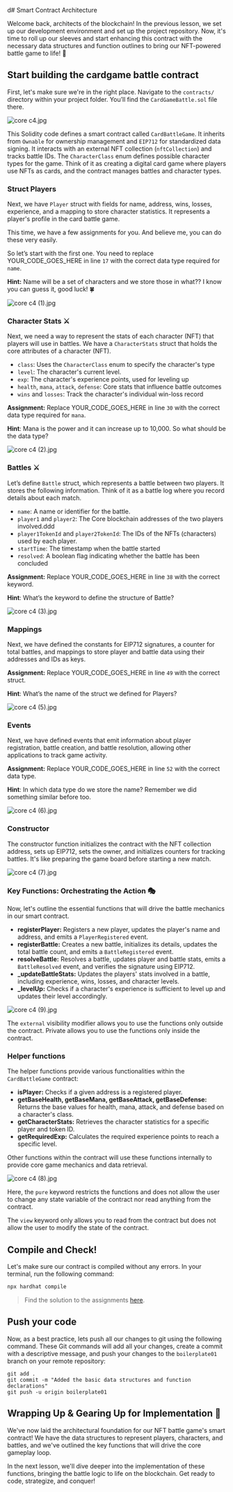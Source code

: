 d# Smart Contract Architecture

Welcome back, architects of the blockchain! In the previous lesson, we set up our development environment and set up the project repository. Now, it's time to roll up our sleeves and start enhancing this contract with the necessary data structures and function outlines to bring our NFT-powered battle game to life! 💪

## Start building the cardgame battle contract
First, let's make sure we're in the right place. Navigate to the `contracts/` directory within your project folder. You’ll find the `CardGameBattle.sol` file there. 

![core c4.jpg](https://github.com/0xmetaschool/Learning-Projects/blob/main/assests_for_all/Battle%20Royale%20-%20core%20C4/2.%20Building%20the%20Battle%20Smart%20Contract/1.%20Smart%20Contract%20Architecture/core_c4.jpg?raw=true)

This Solidity code defines a smart contract called `CardBattleGame`. It inherits from `Ownable` for ownership management and `EIP712` for standardized data signing. It interacts with an external NFT collection (`nftCollection`) and tracks battle IDs. The `CharacterClass` enum defines possible character types for the game. Think of it as creating a digital card game where players use NFTs as cards, and the contract manages battles and character types.

### Struct Players

Next, we have `Player` struct with fields for name, address, wins, losses, experience, and a mapping to store character statistics. It represents a player's profile in the card battle game.

This time, we have a few assignments for you. And believe me, you can do these very easily.

So let’s start with the first one. You need to replace YOUR_CODE_GOES_HERE in line `17` with the correct data type required for `name`.

**Hint:** Name will be a set of characters and we store those in what?? I know you can guess it, good luck! 🍀 

![core c4 (1).jpg](https://github.com/0xmetaschool/Learning-Projects/blob/main/assests_for_all/Battle%20Royale%20-%20core%20C4/2.%20Building%20the%20Battle%20Smart%20Contract/1.%20Smart%20Contract%20Architecture/core_c4_(1).jpg?raw=true)

### Character Stats ⚔️

Next, we need a way to represent the stats of each character (NFT) that players will use in battles. We have a `CharacterStats` struct that holds the core attributes of a character (NFT).

- `class`: Uses the `CharacterClass` enum to specify the character's type
- `level`: The character's current level.
- `exp`: The character's experience points, used for leveling up
- `health`, `mana`, `attack`, `defense`: Core stats that influence battle outcomes
- `wins` and `losses`: Track the character's individual win-loss record

**Assignment:** Replace YOUR_CODE_GOES_HERE in line `30` with the correct data type required for `mana`.

**Hint**: Mana is the power and it can increase up to 10,000. So what should be the data type?

![core c4 (2).jpg](https://github.com/0xmetaschool/Learning-Projects/blob/main/assests_for_all/Battle%20Royale%20-%20core%20C4/2.%20Building%20the%20Battle%20Smart%20Contract/1.%20Smart%20Contract%20Architecture/core_c4_(2).jpg?raw=true)

### Battles ⚔️

Let’s define `Battle` struct, which represents a battle between two players. It stores the following information. Think of it as a battle log where you record details about each match.

- `name`: A name or identifier for the battle.
- `player1` and `player2`: The Core blockchain addresses of the two players involved.ddd
- `player1TokenId` and `player2TokenId`: The IDs of the NFTs (characters) used by each player.
- `startTime`: The timestamp when the battle started
- `resolved`: A boolean flag indicating whether the battle has been concluded

**Assignment:** Replace YOUR_CODE_GOES_HERE in line `38` with the correct keyword.

**Hint**: What’s the keyword to define the structure of Battle?

![core c4 (3).jpg](https://github.com/0xmetaschool/Learning-Projects/blob/main/assests_for_all/Battle%20Royale%20-%20core%20C4/2.%20Building%20the%20Battle%20Smart%20Contract/1.%20Smart%20Contract%20Architecture/core_c4_(3).jpg?raw=true)

### Mappings

Next, we have defined the constants for EIP712 signatures, a counter for total battles, and mappings to store player and battle data using their addresses and IDs as keys.

**Assignment:** Replace YOUR_CODE_GOES_HERE in line `49` with the correct struct.

**Hint**: What’s the name of the struct we defined for Players?

![core c4 (5).jpg](https://github.com/0xmetaschool/Learning-Projects/blob/main/assests_for_all/Battle%20Royale%20-%20core%20C4/2.%20Building%20the%20Battle%20Smart%20Contract/1.%20Smart%20Contract%20Architecture/core_c4_(5).jpg?raw=true)

### Events

Next, we have defined events that emit information about player registration, battle creation, and battle resolution, allowing other applications to track game activity.

**Assignment:** Replace YOUR_CODE_GOES_HERE in line `52` with the correct data type.

**Hint**: In which data type do we store the name? Remember we did something similar before too.

![core c4 (6).jpg](https://github.com/0xmetaschool/Learning-Projects/blob/main/assests_for_all/Battle%20Royale%20-%20core%20C4/2.%20Building%20the%20Battle%20Smart%20Contract/1.%20Smart%20Contract%20Architecture/core_c4_(6).jpg?raw=true)

### Constructor

The constructor function initializes the contract with the NFT collection address, sets up EIP712, sets the owner, and initializes counters for tracking battles. It's like preparing the game board before starting a new match.

![core c4 (7).jpg](https://github.com/0xmetaschool/Learning-Projects/blob/main/assests_for_all/Battle%20Royale%20-%20core%20C4/2.%20Building%20the%20Battle%20Smart%20Contract/1.%20Smart%20Contract%20Architecture/core_c4_(7).jpg?raw=true)

### Key Functions: Orchestrating the Action 🎭

Now, let's outline the essential functions that will drive the battle mechanics in our smart contract.

- **registerPlayer:** Registers a new player, updates the player's name and address, and emits a `PlayerRegistered` event.
- **registerBattle:** Creates a new battle, initializes its details, updates the total battle count, and emits a `BattleRegistered` event.
- **resolveBattle:** Resolves a battle, updates player and battle stats, emits a `BattleResolved` event, and verifies the signature using EIP712.
- **_updateBattleStats:** Updates the players' stats involved in a battle, including experience, wins, losses, and character levels.
- **_levelUp:** Checks if a character's experience is sufficient to level up and updates their level accordingly.

![core c4 (9).jpg](https://github.com/0xmetaschool/Learning-Projects/blob/main/assests_for_all/Battle%20Royale%20-%20core%20C4/2.%20Building%20the%20Battle%20Smart%20Contract/1.%20Smart%20Contract%20Architecture/core_c4_(9).jpg?raw=true)

The `external` visibility modifier allows you to use the functions only outside the contract. Private allows you to use the functions only inside the contract.

### Helper functions

The helper functions provide various functionalities within the `CardBattleGame` contract:

- **isPlayer:** Checks if a given address is a registered player.
- **getBaseHealth, getBaseMana, getBaseAttack, getBaseDefense:** Returns the base values for health, mana, attack, and defense based on a character's class.
- **getCharacterStats:** Retrieves the character statistics for a specific player and token ID.
- **getRequiredExp:** Calculates the required experience points to reach a specific level.

Other functions within the contract will use these functions internally to provide core game mechanics and data retrieval.

![core c4 (8).jpg](https://github.com/0xmetaschool/Learning-Projects/blob/main/assests_for_all/Battle%20Royale%20-%20core%20C4/2.%20Building%20the%20Battle%20Smart%20Contract/1.%20Smart%20Contract%20Architecture/core_c4_(8).jpg?raw=true)

Here, the `pure` keyword restricts the functions and does not allow the user to change any state variable of the contract nor read anything from the contract.

The `view` keyword only allows you to read from the contract but does not allow the user to modify the state of the contract.

## Compile and Check!

Let's make sure our contract is compiled without any errors. In your terminal, run the following command:

```bash
npx hardhat compile
```

> Find the solution to the assignments [here](https://github.com/0xmetaschool/build-nft-card-game-on-core/blob/solution-to-assignments/contracts/CardGameBattle_01.sol).

## Push your code

Now, as a best practice, lets push all our changes to git using the following command. These Git commands will add all your changes, create a commit with a descriptive message, and push your changes to the `boilerplate01` branch on your remote repository:

```
git add .
git commit -m "Added the basic data structures and function declarations"
git push -u origin boilerplate01
```

## Wrapping Up & Gearing Up for Implementation 🚀

We've now laid the architectural foundation for our NFT battle game's smart contract! We have the data structures to represent players, characters, and battles, and we've outlined the key functions that will drive the core gameplay loop.

In the next lesson, we'll dive deeper into the implementation of these functions, bringing the battle logic to life on the blockchain. Get ready to code, strategize, and conquer!
